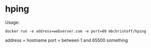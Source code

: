 # hping

Usage:
```
docker run -e address=webserver.com -e port=80 mbchristoff/hping
```

address = hostname
port = between 1 and 65500 something
